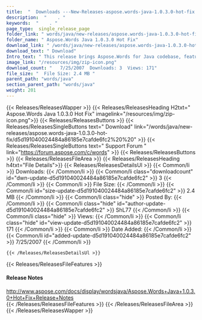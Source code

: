 ```yaml
---
title:  "  Downloads ---New-Releases-aspose.words-java-1.0.3.0-hot-fix . " 
description:  "    . " 
keywords:  "    . " 
page_type:  single_release_page
folder_link: " words/java/new-releases/aspose.words-java-1.0.3.0-hot-fix/"
folder_name: " Aspose.Words Java 1.0.3.0 Hot Fix"
download_link: " /words/java/new-releases/aspose.words-java-1.0.3.0-hot-fix/d5d191040024484a86185e7cafde6fc2"
download_text: " Download"
Intro_text: " This release brings Aspose.Words for Java codebase, features and fixes into sync..."
image_link: "/resources/img/zip-icon.png"
download_count: "   7/25/2007  Downloads: 3  Views: 171"
file_size: "  File Size: 2.4 MB "
parent_path: "words/java"
section_parent_path: "words/java"
weight: 201 
---
```


{{< Releases/ReleasesWapper >}}
  {{< Releases/ReleasesHeading H2txt=" Aspose.Words Java 1.0.3.0 Hot Fix" imagelink="/resources/img/zip-icon.png">}}
  {{< Releases/ReleasesButtons >}}
    {{< Releases/ReleasesSingleButtons text=" Download" link="/words/java/new-releases/aspose.words-java-1.0.3.0-hot-fix/d5d191040024484a86185e7cafde6fc2%20%20" >}}
    {{< Releases/ReleasesSingleButtons text=" Support Forum " link="https://forum.aspose.com/c/words" >}}
  {{< Releases/ReleasesButtons >}}
  {{< Releases/ReleasesFileArea >}}
    {{< Releases/ReleasesHeading h4txt="File Details">}}
    {{< Releases/ReleasesDetailsUl >}}
            {{< Common/li  >}} Downloads: {{< /Common/li >}} 
      {{< Common/li class="downloadcount" id="dwn-update-d5d191040024484a86185e7cafde6fc2" >}} 3 {{< /Common/li >}} 
      {{< Common/li  >}} File Size: {{< /Common/li >}} 
      {{< Common/li id="size-update-d5d191040024484a86185e7cafde6fc2" >}} 2.4 MB {{< /Common/li >}} 
      {{< Common/li  class="hide" >}} Posted By: {{< /Common/li >}} 
      {{< Common/li class="hide" id="author-update-d5d191040024484a86185e7cafde6fc2" >}} ShL77 {{< /Common/li >}} 
      {{< Common/li class="hide"  >}} Views: {{< /Common/li >}} 
      {{< Common/li class="hide" id="view-update-d5d191040024484a86185e7cafde6fc2" >}} 171 {{< /Common/li >}} 
      {{< Common/li  >}} Date Added: {{< /Common/li >}} 
      {{< Common/li id="added-update-d5d191040024484a86185e7cafde6fc2" >}} 7/25/2007 {{< /Common/li >}} 

    {{< /Releases/ReleasesDetailsUl >}}

  {{< Releases/ReleasesFileFeatures >}}
      <h4>Release Notes</h4><div><a href="http://www.aspose.com/docs/display/wordsjava/Aspose.Words+Java+1.0.3.0+Hot+Fix+Release+Notes">http://www.aspose.com/docs/display/wordsjava/Aspose.Words+Java+1.0.3.0+Hot+Fix+Release+Notes</a></div>
  {{< /Releases/ReleasesFileFeatures >}}
 {{< /Releases/ReleasesFileArea >}}
{{< /Releases/ReleasesWapper >}}


